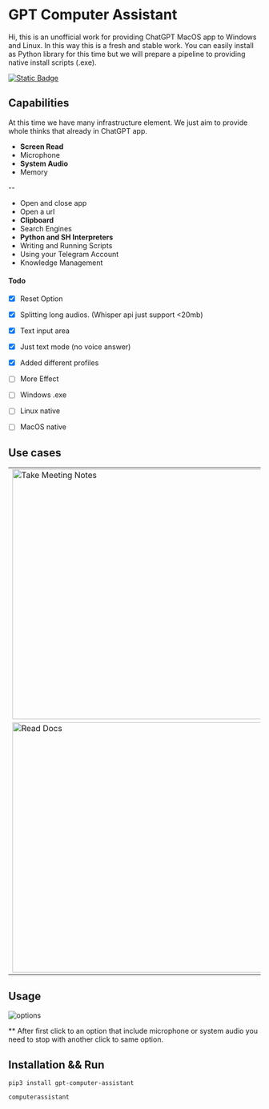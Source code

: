 # GPT Computer Assistant
Hi, this is an unofficial work for providing ChatGPT MacOS app to Windows and Linux. In this way this is a fresh and stable work. You can easily install as Python library for this time but we will prepare a pipeline to providing native install scripts (.exe).


<a href="https://discord.gg/qApFmWMt8x"><img alt="Static Badge" src="https://img.shields.io/badge/Discord-Join?style=social&logo=discord"></a>



## Capabilities
At this time we have many infrastructure element. We just aim to provide whole thinks that already in ChatGPT app.

 - **Screen Read**
 - Microphone
 - **System Audio**
 - Memory

--
 - Open and close app
 - Open a url
 - **Clipboard**
 - Search Engines
 - **Python and SH Interpreters**
 - Writing and Running Scripts
 - Using your Telegram Account
 - Knowledge Management


#### Todo
- [x] Reset Option
- [x] Splitting long audios. (Whisper api just support <20mb)
- [x] Text input area
- [x] Just text mode (no voice answer)
- [x] Added different profiles
- [ ] More Effect

- [ ] Windows .exe
- [ ] Linux native
- [ ] MacOS native


## Use cases

<table>
  <tr>
    <td><img src="https://github.com/onuratakan/gpt-computer-assistant/assets/41792982/b4a4f11e-5588-4656-b5d7-b612a9a2855b" alt="Take Meeting Notes" width="500"/></td>
    <td><img src="https://github.com/onuratakan/gpt-computer-assistant/assets/41792982/49eeac70-b33a-4ec4-8125-64127621ed62" alt="Daily Assistant" width="500"/></td>
  </tr>
  <tr>
    <td><img src="https://github.com/onuratakan/gpt-computer-assistant/assets/41792982/10b69a18-033c-4d81-8ac9-f4e3c65b59c3" alt="Read Docs" width="500"/></td>
    <td><img src="https://github.com/onuratakan/gpt-computer-assistant/assets/41792982/0f483bae-ffaf-4311-8653-c0dc64fb5ebe" alt="Coding Assistant" width="500"/></td>   

  </tr>
</table>

## Usage
![options](https://github.com/onuratakan/gpt-computer-assistant/assets/41792982/91fe041d-4a3f-4a6e-9294-20ce2fa1ca36)


** After first click to an option that include microphone or system audio you need to stop with another click to same option.

## Installation && Run

```console
pip3 install gpt-computer-assistant
```

```console
computerassistant
```

